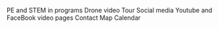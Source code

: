 PE and STEM in programs
Drone video
Tour
Social media
Youtube and FaceBook video pages
Contact
Map
Calendar
